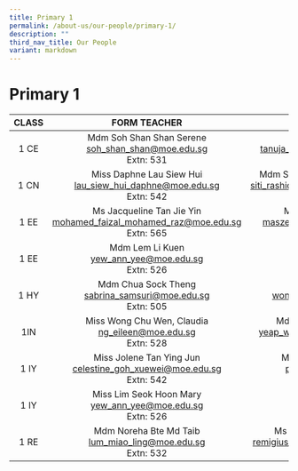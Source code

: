 ```yaml
---
title: Primary 1
permalink: /about-us/our-people/primary-1/
description: ""
third_nav_title: Our People
variant: markdown
---
```

# Primary 1


| CLASS |  FORM TEACHER    |   FORM TEACHER         |
|:-----:|:---------------:|:-----------:|
|  1 CE | Mdm Soh Shan Shan Serene <br>[soh_shan_shan@moe.edu.sg](mailto:soh_shan_shan@moe.edu.sg)<br>Extn: 531            | Mrs Tanuja Raj<br>[tanuja_k_k_chandran@moe.edu.sg](mailto:tanuja_k_k_chandran@moe.edu.sg)<br>Extn: 508              |
|  1 CN | Miss Daphne Lau Siew Hui<br>[lau_siew_hui_daphne@moe.edu.sg](mailto:lau_siew_hui_daphne@moe.edu.sg)<br>Extn: 542            |Mdm Siti Rashidah Bte Abdul Karim<br>[siti_rashidah_abdul_karim@moe.edu.sg](mailto:siti_rashidah_abdul_karim@moe.edu.sg)<br>Extn: 509|  
|1 EE | Ms Jacqueline Tan Jie Yin<br>[mohamed_faizal_mohamed_raz@moe.edu.sg](mailto:mohamed_faizal_mohamed_raz@moe.edu.sg])<br>Extn: 565 |   Mdm Juliana Bte Sahak<br>[maszelin_mohamad@moe.edu.sg](mailto:maszelin_mohamad@moe.edu.sg)<br>Extn: 534  |
|  1 EE | Mdm Lem Li Kuen <br>[yew_ann_yee@moe.edu.sg](mailto:yew_ann_yee@moe.edu.sg)<br>Extn: 526|
|  1 HY | Mdm Chua Sock Theng<br>[sabrina_samsuri@moe.edu.sg](mailto:sabrina_samsuri@moe.edu.sg)<br>Extn: 505 |Mdm Yi Lei<br>[wong_qiu_yang@moe.edu.sg](mailto:wong_qiu_yang@moe.edu.sg)<br>Extn: 540     |
|  1IN  | Miss Wong Chu Wen, Claudia<br>[ng_eileen@moe.edu.sg](mailto:ng_eileen@moe.edu.sg)<br>Extn: 528             |Mdm Haryati Bte Mohahlim<br>[yeap_wen_bin_shawn@moe.edu.sg](mailto:yeap_wen_bin_shawn@moe.edu.sg)<br>Extn: 542          |
|  1 IY |Miss Jolene Tan Ying Jun<br>[celestine_goh_xuewei@moe.edu.sg](mailto:celestine_goh_xuewei@moe.edu.sg)<br>Extn: 542         |Ms Seng Wan Qi, Wendy<br>[pan_jiayi@moe.edu.sg](mailto:pan_jiayi@moe.edu.sg)<br>Extn: 506         |
|  1 IY | Miss Lim Seok Hoon Mary <br>[yew_ann_yee@moe.edu.sg](mailto:yew_ann_yee@moe.edu.sg)<br>Extn: 526|
|  1 RE | Mdm Noreha Bte Md Taib <br>[lum_miao_ling@moe.edu.sg](mailto:lum_miao_ling@moe.edu.sg)<br>Extn: 532    | Ms Wong Soo Shan Carmen<br>[remigius_sterina_victoria@moe.edu.sg](mailto:remigius_sterina_victoria@moe.edu.sg)<br>Extn: 507 |